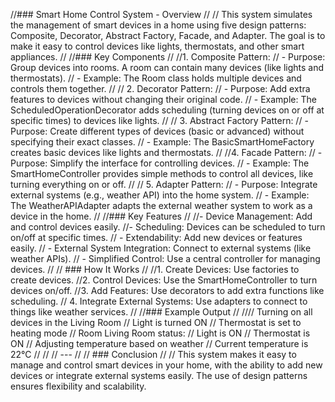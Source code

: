 //### Smart Home Control System - Overview
//
//        This system simulates the management of smart devices in a home using five design patterns: Composite, Decorator, Abstract Factory, Facade, and Adapter. The goal is to make it easy to control devices like lights, thermostats, and other smart appliances.
//
//### Key Components
//
//1. Composite Pattern:
//        - Purpose: Group devices into rooms. A room can contain many devices (like lights and thermostats).
//        - Example: The Room class holds multiple devices and controls them together.
//
//        2. Decorator Pattern:
//        - Purpose: Add extra features to devices without changing their original code.
//        - Example: The ScheduledOperationDecorator adds scheduling (turning devices on or off at specific times) to devices like lights.
//
//        3. Abstract Factory Pattern:
//        - Purpose: Create different types of devices (basic or advanced) without specifying their exact classes.
//        - Example: The BasicSmartHomeFactory creates basic devices like lights and thermostats.
//
//4. Facade Pattern:
//        - Purpose: Simplify the interface for controlling devices.
//        - Example: The SmartHomeController provides simple methods to control all devices, like turning everything on or off.
//
//        5. Adapter Pattern:
//        - Purpose: Integrate external systems (e.g., weather API) into the home system.
//        - Example: The WeatherAPIAdapter adapts the external weather system to work as a device in the home.
//
//### Key Features
//
//- Device Management: Add and control devices easily.
//- Scheduling: Devices can be scheduled to turn on/off at specific times.
//        - Extendability: Add new devices or features easily.
//        - External System Integration: Connect to external systems (like weather APIs).
//        - Simplified Control: Use a central controller for managing devices.
//
//        ### How It Works
//
//1. Create Devices: Use factories to create devices.
//2. Control Devices: Use the SmartHomeController to turn devices on/off.
//3. Add Features: Use decorators to add extra functions like scheduling.
//        4. Integrate External Systems: Use adapters to connect to things like weather services.
//
//### Example Output
//
////        Turning on all devices in the Living Room
//        Light is turned ON
//        Thermostat is set to heating mode
//        Room Living Room status:
//        Light is ON
//        Thermostat is ON
//        Adjusting temperature based on weather
//        Current temperature is 22°C
//
//
//        ---
//
//        ### Conclusion
//
//        This system makes it easy to manage and control smart devices in your home, with the ability to add new devices or integrate external systems easily. The use of design patterns ensures flexibility and scalability.
